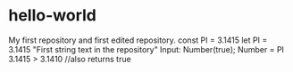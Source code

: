 # hello-world
My first repository and first edited repository.
const PI = 3.1415
let PI = 3.1415
"First string text in the repository"
Input: Number(true);
Number = PI
3.1415 > 3.1410 //also returns true
